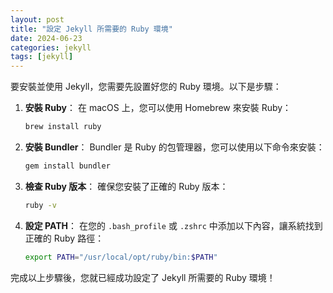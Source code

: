 ```yaml
---
layout: post
title: "設定 Jekyll 所需要的 Ruby 環境"
date: 2024-06-23
categories: jekyll
tags: [jekyll]
---
```


要安裝並使用 Jekyll，您需要先設置好您的 Ruby 環境。以下是步驟：

1. **安裝 Ruby**：
    在 macOS 上，您可以使用 Homebrew 來安裝 Ruby：

    ```bash
    brew install ruby
    ```

2. **安裝 Bundler**：
    Bundler 是 Ruby 的包管理器，您可以使用以下命令來安裝：

    ```bash
    gem install bundler
    ```

3. **檢查 Ruby 版本**：
    確保您安裝了正確的 Ruby 版本：

    ```bash
    ruby -v
    ```

4. **設定 PATH**：
    在您的 `.bash_profile` 或 `.zshrc` 中添加以下內容，讓系統找到正確的 Ruby 路徑：

    ```bash
    export PATH="/usr/local/opt/ruby/bin:$PATH"
    ```

完成以上步驟後，您就已經成功設定了 Jekyll 所需要的 Ruby 環境！

